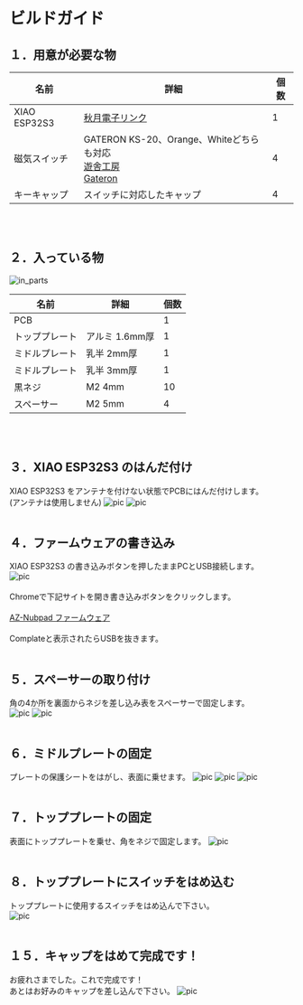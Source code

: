 # ビルドガイド

## １．用意が必要な物

| 名前 | 詳細 | 個数 |
| --- | --- | --- |
| XIAO ESP32S3 | <a href="https://akizukidenshi.com/catalog/g/gM-18078/" target="_blank">秋月電子リンク</a> | 1 |
| 磁気スイッチ | GATERON KS-20、Orange、Whiteどちらも対応<br> <a href="https://shop.yushakobo.jp/products/8165" target="_blank">遊舎工房</a><br><a href="https://gateron.com/products/gateron-ks-20-magnetic-white-switch-set" target="_blank">Gateron</a> | 4 |
| キーキャップ | スイッチに対応したキャップ | 4 |
<br><br>

## ２．入っている物
![in_parts](/docs/img/DSC_1718.jpg)

| 名前 | 詳細 | 個数 |
| --- | --- | --- |
| PCB | 　 | 1 |
| トッププレート | アルミ 1.6mm厚 | 1 |
| ミドルプレート | 乳半 2mm厚 | 1 |
| ミドルプレート | 乳半 3mm厚 | 1 |
| 黒ネジ | M2 4mm | 10 |
| スペーサー | M2 5mm | 4 |
<br><br>

## ３．XIAO ESP32S3 のはんだ付け
XIAO ESP32S3 をアンテナを付けない状態でPCBにはんだ付けします。<br>
(アンテナは使用しません)
![pic](/docs/img/DSC_1723.jpg)
![pic](/docs/img/DSC_1730.jpg)
<br><br>

## ４．ファームウェアの書き込み
XIAO ESP32S3 の書き込みボタンを押したままPCとUSB接続します。<br>
![pic](/docs/img/DSC_1732.jpg)
<br><br>
Chromeで下記サイトを開き書き込みボタンをクリックします。<br><br>
<a href="https://palette-system.github.io/az-nubpad/" target="_blank">AZ-Nubpad ファームウェア</a><br><br>
Complateと表示されたらUSBを抜きます。
<br><br>

## ５．スペーサーの取り付け
角の4か所を裏面からネジを差し込み表をスペーサーで固定します。<br>
![pic](/docs/img/DSC_1734.jpg)
![pic](/docs/img/DSC_1737.jpg)
<br><br>

## ６．ミドルプレートの固定
プレートの保護シートをはがし、表面に乗せます。
![pic](/docs/img/DSC_1738.jpg)
![pic](/docs/img/DSC_1739.jpg)
![pic](/docs/img/DSC_1741.jpg)
<br><br>

## ７．トッププレートの固定
表面にトッププレートを乗せ、角をネジで固定します。
![pic](/docs/img/DSC_1744.jpg)
<br><br>

## ８．トッププレートにスイッチをはめ込む
トッププレートに使用するスイッチをはめ込んで下さい。<br>
![pic](/docs/img/DSC_1746.jpg)
<br><br>


## １５．キャップをはめて完成です！
お疲れさまでした。これで完成です！<br>
あとはお好みのキャップを差し込んで下さい。
![pic](/docs/img/DSC_1747.jpg)
<br><br>

